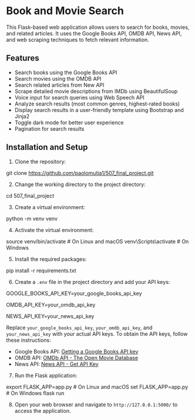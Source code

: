 # Book and Movie Search

This Flask-based web application allows users to search for books, movies, and related articles. It uses the Google Books API, OMDB API, News API, and web scraping techniques to fetch relevant information.

## Features

- Search books using the Google Books API
- Search movies using the OMDB API
- Search related articles from New API
- Scrape detailed movie descriptions from IMDb using BeautifulSoup
- Voice input for search queries using Web Speech API
- Analyze search results (most common genres, highest-rated books)
- Display search results in a user-friendly template using Bootstrap and Jinja2
- Toggle dark mode for better user experience
- Pagination for search results

## Installation and Setup

1. Clone the repository:

git clone https://github.com/paolomutia1/507_final_project.git

2. Change the working directory to the project directory:

cd 507_final_project

3. Create a virtual environment:

python -m venv venv

4. Activate the virtual environment:

source venv/bin/activate # On Linux and macOS
venv\Scripts\activate # On Windows

5. Install the required packages:

pip install -r requirements.txt

6. Create a `.env` file in the project directory and add your API keys:

GOOGLE_BOOKS_API_KEY=your_google_books_api_key


OMDB_API_KEY=your_omdb_api_key


NEWS_API_KEY=your_news_api_key

Replace `your_google_books_api_key`, `your_omdb_api_key`, and `your_news_api_key` with your actual API keys. To obtain the API keys, follow these instructions:

- Google Books API: [Getting a Google Books API key](https://developers.google.com/books/docs/v1/using#APIKey)
- OMDB API: [OMDb API - The Open Movie Database](https://www.omdbapi.com/apikey.aspx)
- News API: [News API - Get API Key](https://newsapi.org/register)

7. Run the Flask application:

export FLASK_APP=app.py # On Linux and macOS
set FLASK_APP=app.py # On Windows
flask run

8. Open your web browser and navigate to `http://127.0.0.1:5000/` to access the application.

